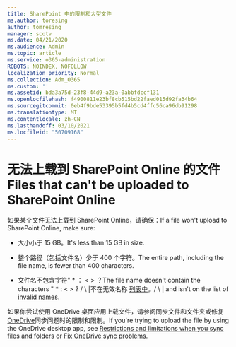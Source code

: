 ```yaml
---
title: SharePoint 中的限制和大型文件
ms.author: toresing
author: tomresing
manager: scotv
ms.date: 04/21/2020
ms.audience: Admin
ms.topic: article
ms.service: o365-administration
ROBOTS: NOINDEX, NOFOLLOW
localization_priority: Normal
ms.collection: Adm_O365
ms.custom: ''
ms.assetid: bda3a75d-23f8-44d9-a23a-0abbfdccf131
ms.openlocfilehash: f4900811e23bf8cb515bd22faed015d92fa34b64
ms.sourcegitcommit: 0eb4f9bde53395b5fd4b5cd4ffc56ca96db91298
ms.translationtype: MT
ms.contentlocale: zh-CN
ms.lasthandoff: 03/10/2021
ms.locfileid: "50709168"
---
```

# <a name="files-that-cant-be-uploaded-to-sharepoint-online"></a><span data-ttu-id="663fc-102">无法上载到 SharePoint Online 的文件</span><span class="sxs-lookup"><span data-stu-id="663fc-102">Files that can't be uploaded to SharePoint Online</span></span>

<span data-ttu-id="663fc-103">如果某个文件无法上载到 SharePoint Online，请确保：</span><span class="sxs-lookup"><span data-stu-id="663fc-103">If a file won't upload to SharePoint Online, make sure:</span></span>
  
- <span data-ttu-id="663fc-104">大小小于 15 GB。</span><span class="sxs-lookup"><span data-stu-id="663fc-104">It's less than 15 GB in size.</span></span>
    
- <span data-ttu-id="663fc-105">整个路径（包括文件名）少于 400 个字符。</span><span class="sxs-lookup"><span data-stu-id="663fc-105">The entire path, including the file name, is fewer than 400 characters.</span></span>
    
- <span data-ttu-id="663fc-106">文件名不包含字符" \* ： \< \> ？</span><span class="sxs-lookup"><span data-stu-id="663fc-106">The file name doesn't contain the characters " \* : \< \> ?</span></span> <span data-ttu-id="663fc-107">/ \ |不在无效名称 [列表中](https://go.microsoft.com/fwlink/?linkid=866430)。</span><span class="sxs-lookup"><span data-stu-id="663fc-107">/ \ | and isn't on the list of [invalid names](https://go.microsoft.com/fwlink/?linkid=866430).</span></span>
    
<span data-ttu-id="663fc-108">如果你尝试使用 OneDrive 桌面应用上载文件，请参阅同步文件和文件夹或修复[](https://go.microsoft.com/fwlink/p/?LinkID=717734)[OneDrive](https://go.microsoft.com/fwlink/?linkid=866431)同步问题时的限制和限制。</span><span class="sxs-lookup"><span data-stu-id="663fc-108">If you're trying to upload the file by using the OneDrive desktop app, see [Restrictions and limitations when you sync files and folders](https://go.microsoft.com/fwlink/p/?LinkID=717734) or [Fix OneDrive sync problems](https://go.microsoft.com/fwlink/?linkid=866431).</span></span>
  

